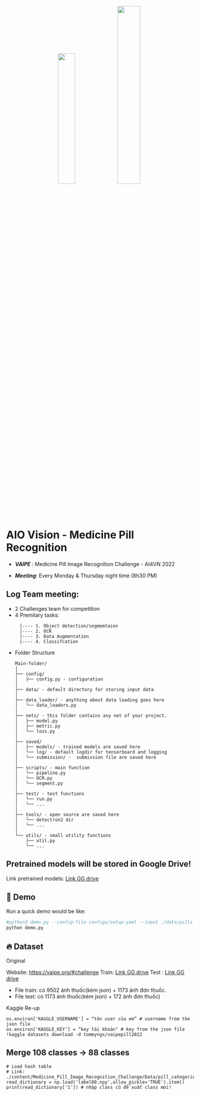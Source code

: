 <div align="center">
<img src="https://vcdn-vnexpress.vnecdn.net/2022/07/05/nhan-dang-thuoc-3644-165585973-3102-9866-1657005587.jpg" width="30%">
<img src="https://i.ytimg.com/vi/p-Nn0RgwudE/mqdefault.jpg" width="35%">

</div>
<h1>AIO Vision - Medicine Pill Recognition</h1>

- ***VAIPE***  : Medicine Pill Image Recognition Challenge - AI4VN 2022

- ***Meeting***: Every Monday & Thursday night time (8h30 PM)


## Log Team meeting:
+ 2 Challenges team for competition
+ 4 Premilary tasks: 
```
     |---- 1. Object detection/segmemtaion 
     |---- 2. OCR
     |---- 3. Data Augmentation
     |---- 4. Classifcation
```


+ Folder Structure

  ```
  Main-folder/
  │
  ├── config/ 
  │   ├── config.py - configuration
  │
  ├── data/ - default directory for storing input data
  │
  ├── data_loader/ - anything about data loading goes here
  │   └── data_loaders.py
  |
  ├── nets/ - this folder contains any net of your project.
  │   ├── model.py
  │   ├── metric.py
  │   └── loss.py
  │
  ├── saved/
  │   ├── models/ - trained models are saved here
  │   └── log/ - default logdir for tensorboard and logging 
  │   └── submission/ -  submission file are saved here
  │
  ├── scripts/ - main function 
  │   └── pipeline.py
  │   └── OCR.py
  │   └── segment.py
  |
  ├── test/ - test functions
  │   └── run.py
  │   └── ...
  |
  ├── tools/ - open source are saved here
  │   └── detectron2 dir
  │   └── ...
  │  
  └── utils/ - small utility functions
      ├── util.py
      └── ...
  ```
## Pretrained models will be stored in Google Drive!

Link pretrained models: [Link GG drive](https://drive.google.com/drive/u/0/folders/1IQZZ5XPQfUKYhjZxisoazkNoHUT6qEap)


## 🥰 Demo
Run a quick demo would be like:

```python 
#python3 demo.py --config-file configs/setup.yaml --input ./data/pills --models models/model_12345.pth
python demo.py
```


## 🔥 Dataset

Original 

Website: https://vaipe.org/#challenge
Train: [Link GG drive](https://drive.google.com/drive/folders/1F7JvhcAIzZews4u8Cba_HntUZk25jQdh)
Test : [Link GG drive](https://drive.google.com/file/d/146BJ1ER43mOUS7IL4Ewgs2vaAylCXt2l/view?fbclid=IwAR2kZtM6YrtvaiZisWZdBB69_mBYRs2BI_jWDLvtaMZ-6j-vAq6da5jpP0E)
+ File train: có 9502 ảnh thuốc(kèm json) + 1173 ảnh đơn thuốc.
+ File test: có 1173 ảnh thuốc(kèm json) + 172 ảnh đơn thuốc)


Kaggle Re-up
```
os.environ['KAGGLE_USERNAME'] = “tên user của em” # username from the json file
os.environ['KAGGLE_KEY'] = “key tài khoản" # key from the json file
!kaggle datasets download -d tommyngx/vaipepill2022
```

## Merge 108 classes -> 88 classes

```
# Load hash table
# Link: ./content/Medicine_Pill_Image_Recognition_Challenge/Data/pill_categories/label88.npy
read_dictionary = np.load('label88.npy',allow_pickle='TRUE').item()
print(read_dictionary['1']) # nhập class cũ để xuất class mới!
```


